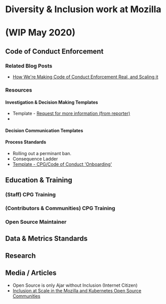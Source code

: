# Diversity & Inclusion work at Mozilla

# (WIP May 2020)

## Code of Conduct  Enforcement

### Related Blog Posts

* [How We're Making Code of Conduct Enforcement Real, and Scaling it](https://medium.com/mozilla-open-innovation/how-were-making-code-of-conduct-enforcement-real-and-scaling-it-3e382cf94415)

### Resources

#### Investigation & Decision Making Templates

* Template - [Request for more information (from reporter)](https://github.com/mozilla/diversity/blob/master/code-of-conduct-enforcement/triage/communications/more-information.md)
* 

#### Decision Communication Templates

#### Process Standards
* Rolling out a perminant ban.
* Consequence Ladder
* [Template - CPG/Code of Conduct 'Onboarding'](https://github.com/mozilla/diversity/blob/master/code-of-conduct-enforcement/cpg-onboarding.md)

## Education & Training

### (Staff) CPG Training

### (Contributors & Communities) CPG Training

### Open Source Maintainer

## Data & Metrics Standards

## Research

## Media / Articles

* Open Source is only Ajar without Inclusion (Internet Citizen)
* [Inclusion at Scale in the Mozilla and Kubernetes Open Source Communities](https://thenewstack.io/inclusion-at-scale-in-the-mozilla-and-kubernetes-open-source-communities/)


